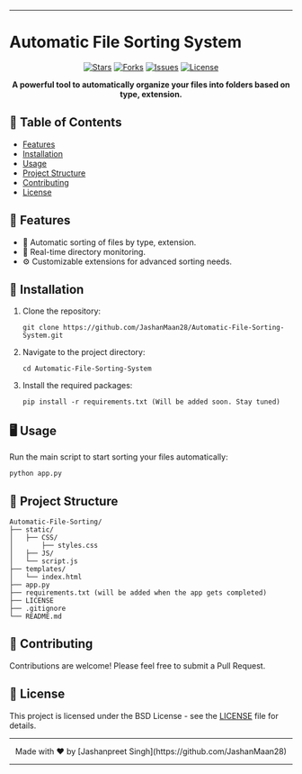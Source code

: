 
---

# Automatic File Sorting System

<!-- <p align="center">
  <img src="here-goes-the-image-url" alt="AutoSort Logo" width="200"/>
</p> -->

<p align="center">
  <a href="https://github.com/JashanMaan28/Automatic-File-Sorting-System/stargazers"><img src="https://img.shields.io/github/stars/JashanMaan28/Automatic-File-Sorting-System?style=flat-square" alt="Stars"></a>
  <a href="https://github.com/JashanMaan28/Automatic-File-Sorting-System/network/members"><img src="https://img.shields.io/github/forks/JashanMaan28/Automatic-File-Sorting-System?style=flat-square" alt="Forks"></a>
  <a href="https://github.com/JashanMaan28/Automatic-File-Sorting-System/issues"><img src="https://img.shields.io/github/issues/JashanMaan28/Automatic-File-Sorting-System?style=flat-square" alt="Issues"></a>
  <a href="https://github.com/JashanMaan28/Automatic-File-Sorting-System/blob/main/LICENSE"><img src="https://img.shields.io/github/license/JashanMaan28/Automatic-File-Sorting-System?style=flat-square" alt="License"></a>
</p>

<p align="center">
  <b>A powerful tool to automatically organize your files into folders based on type, extension.</b>
</p>

## 📑 Table of Contents

- [Features](#-features)
- [Installation](#-installation)
- [Usage](#-usage)
- [Project Structure](#-project-structure)
- [Contributing](#-contributing)
- [License](#-license)

## 🌟 Features

- 📁 Automatic sorting of files by type, extension.
- 🔄 Real-time directory monitoring.
- ⚙️ Customizable extensions for advanced sorting needs.

## 🚀 Installation

1. Clone the repository:
   ```
   git clone https://github.com/JashanMaan28/Automatic-File-Sorting-System.git
   ```

2. Navigate to the project directory:
   ```
   cd Automatic-File-Sorting-System
   ```

3. Install the required packages:
   ```
   pip install -r requirements.txt (Will be added soon. Stay tuned)
   ```

## 🖥️ Usage

Run the main script to start sorting your files automatically:

```
python app.py
```

## 📂 Project Structure

```
Automatic-File-Sorting/
├── static/
│   ├── CSS/
│       ├── styles.css
│   ├── JS/    
│   └── script.js
├── templates/
│   └── index.html
├── app.py
├── requirements.txt (will be added when the app gets completed)
├── LICENSE
├── .gitignore
└── README.md
```

## 🤝 Contributing

Contributions are welcome! Please feel free to submit a Pull Request.

## 📄 License

This project is licensed under the BSD License - see the [LICENSE](LICENSE) file for details.

---

<p align="center">
  Made with ❤️ by [Jashanpreet Singh](https://github.com/JashanMaan28)
</p>

---
